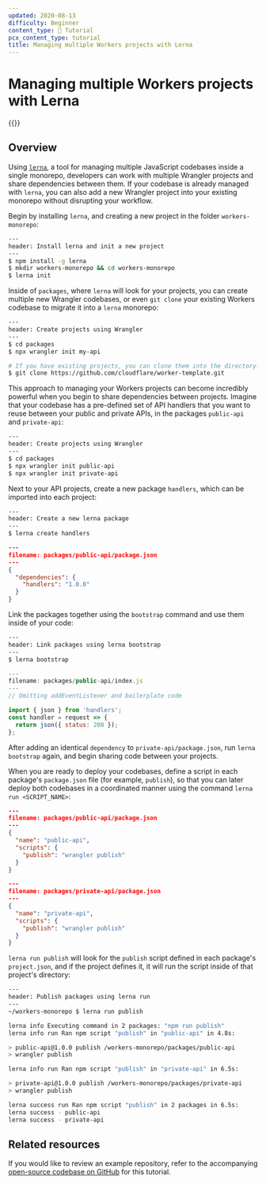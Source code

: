 ```yaml
---
updated: 2020-08-13
difficulty: Beginner
content_type: 📝 Tutorial
pcx_content_type: tutorial
title: Managing multiple Workers projects with Lerna
---
```


# Managing multiple Workers projects with Lerna

{{<render file="_tutorials-before-you-start.md">}}

## Overview

Using [`lerna`](https://github.com/lerna/lerna), a tool for managing multiple JavaScript codebases inside a single monorepo, developers can work with multiple Wrangler projects and share dependencies between them. If your codebase is already managed with `lerna`, you can also add a new Wrangler project into your existing monorepo without disrupting your workflow.

Begin by installing `lerna`, and creating a new project in the folder `workers-monorepo`:

```sh
---
header: Install lerna and init a new project
---
$ npm install -g lerna
$ mkdir workers-monorepo && cd workers-monorepo
$ lerna init
```

Inside of `packages`, where `lerna` will look for your projects, you can create multiple new Wrangler codebases, or even `git clone` your existing Workers codebase to migrate it into a `lerna` monorepo:

```sh
---
header: Create projects using Wrangler
---
$ cd packages
$ npx wrangler init my-api

# If you have existing projects, you can clone them into the directory:
$ git clone https://github.com/cloudflare/worker-template.git
```

This approach to managing your Workers projects can become incredibly powerful when you begin to share dependencies between projects. Imagine that your codebase has a pre-defined set of API handlers that you want to reuse between your public and private APIs, in the packages `public-api` and `private-api`:

```sh
---
header: Create projects using Wrangler
---
$ cd packages
$ npx wrangler init public-api
$ npx wrangler init private-api
```

Next to your API projects, create a new package `handlers`, which can be imported into each project:

```sh
---
header: Create a new lerna package
---
$ lerna create handlers
```

```json
---
filename: packages/public-api/package.json
---
{
  "dependencies": {
    "handlers": "1.0.0"
  }
}
```

Link the packages together using the `bootstrap` command and use them inside of your code:

```sh
---
header: Link packages using lerna bootstrap
---
$ lerna bootstrap
```

```js
---
filename: packages/public-api/index.js
---
// Omitting addEventListener and boilerplate code

import { json } from 'handlers';
const handler = request => {
  return json({ status: 200 });
};
```

After adding an identical `dependency` to `private-api/package.json`, run `lerna bootstrap` again, and begin sharing code between your projects.

When you are ready to deploy your codebases, define a script in each package's `package.json` file (for example, `publish`), so that you can later deploy both codebases in a coordinated manner using the command `lerna run <SCRIPT_NAME>`:

```json
---
filename: packages/public-api/package.json
---
{
  "name": "public-api",
  "scripts": {
    "publish": "wrangler publish"
  }
}
```

```json
---
filename: packages/private-api/package.json
---
{
  "name": "private-api",
  "scripts": {
    "publish": "wrangler publish"
  }
}
```

`lerna run publish` will look for the `publish` script defined in each package's `project.json`, and if the project defines it, it will run the script inside of that project's directory:

```sh
---
header: Publish packages using lerna run
---
~/workers-monorepo $ lerna run publish

lerna info Executing command in 2 packages: "npm run publish"
lerna info run Ran npm script "publish" in "public-api" in 4.8s:

> public-api@1.0.0 publish /workers-monorepo/packages/public-api
> wrangler publish

lerna info run Ran npm script "publish" in "private-api" in 6.5s:

> private-api@1.0.0 publish /workers-monorepo/packages/private-api
> wrangler publish

lerna success run Ran npm script "publish" in 2 packages in 6.5s:
lerna success - public-api
lerna success - private-api
```

## Related resources

If you would like to review an example repository, refer to the accompanying [open-source codebase on GitHub](https://github.com/signalnerve/lerna-wrangler-monorepo-example) for this tutorial.
